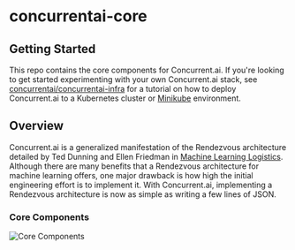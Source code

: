 # concurrentai-core

## Getting Started

This repo contains the core components for Concurrent.ai. If you're looking to get started experimenting with your own Concurrent.ai stack, see [concurrentai/concurrentai-infra](https://github.com/concurrentai/concurrentai-infra) for a tutorial on how to deploy Concurrent.ai to a Kubernetes cluster or [Minikube](https://kubernetes.io/docs/setup/learning-environment/minikube/) environment.

## Overview

Concurrent.ai is a generalized manifestation of the Rendezvous architecture detailed by Ted Dunning and Ellen Friedman in [Machine Learning Logistics](https://www.oreilly.com/library/view/machine-learning-logistics/9781491997628/). Although there are many benefits that a Rendezvous architecture for machine learning offers, one major drawback is how high the initial engineering effort is to implement it. With Concurrent.ai, implementing a Rendezvous architecture is now as simple as writing a few lines of JSON.

### Core Components

![Core Components](https://github.com/concurrentai/concurrentai-core/raw/master/Concurrent.ai%20Core%20Components%20.png)
